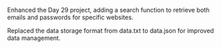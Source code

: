 Enhanced the Day 29 project, adding a search function to retrieve both emails and passwords for specific websites.

Replaced the data storage format from data.txt to data.json for improved data management.

